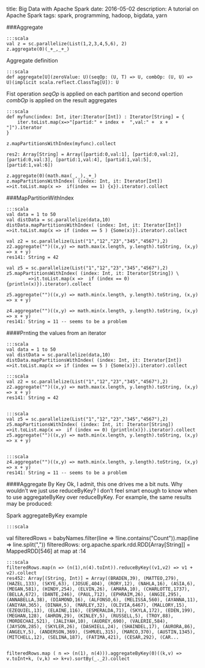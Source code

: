 title: Big Data with Apache Spark
date: 2016-05-02
description: A tutorial on Apache Spark
tags: spark, programming, hadoop, bigdata, yarn

###Aggregate

	:::scala
	val z = sc.parallelize(List(1,2,3,4,5,6), 2)
	z.aggregate(0)(_+_,_+_)

Aggregate definition

	:::scala
	def aggregate[U](zeroValue: U)(seqOp: (U, T) => U, combOp: (U, U) => U)(implicit scala.reflect.ClassTag[U]): U 

Fist operation *seqOp* is applied on each partition and second opertion *combOp* is applied on the result aggregates

	:::scala
	def myfunc(index: Int, iter:Iterator[Int]) : Iterator[String] = {
		iter.toList.map(x=>"[partid:" + index +  ",val:" +  x + "]").iterator
	}

	z.mapPartitionsWithIndex(myfunc).collect

	res2: Array[String] = Array([partid:0,val:1], [partid:0,val:2], [partid:0,val:3], [partid:1,val:4], [partid:1,val:5], [partid:1,val:6])

	z.aggregate(0)(math.max(_,_),_+_)
	z.mapPartitionsWithIndex( (index: Int, it: Iterator[Int]) =>it.toList.map(x =>  if(index == 1) {x}).iterator).collect

###MapPartitionWithIndex

	:::scala
	val data = 1 to 50
	val distData = sc.parallelize(data,10)
	distData.mapPartitionsWithIndex( (index: Int, it: Iterator[Int]) =>it.toList.map(x => if (index == 5 ) {Some(x)}).iterator).collect

	val z2 = sc.parallelize(List("1","12","23","345","4567"),2)
	z2.aggregate("")((x,y) => math.max(x.length, y.length).toString, (x,y) => x + y)
	res141: String = 42

	val z5 = sc.parallelize(List("1","12","23","345","4567"),2)
	z5.mapPartitionsWithIndex( (index: Int, it: Iterator[String]) \
            =>it.toList.map(x =>  if (index == 0) {println(x)}).iterator).collect

	z5.aggregate("")((x,y) => math.min(x.length, y.length).toString, (x,y) => x + y)

	z4.aggregate("")((x,y) => math.min(x.length, y.length).toString, (x,y) => x + y)
	res141: String = 11 -- seems to be a problem


####Prnting the values from an iterator

	:::scala
	val data = 1 to 50
	val distData = sc.parallelize(data,10)
	distData.mapPartitionsWithIndex( (index: Int, it: Iterator[Int]) =>it.toList.map(x => if (index == 5 ) {Some(x)}).iterator).collect

	:::scala
	val z2 = sc.parallelize(List("1","12","23","345","4567"),2)
	z2.aggregate("")((x,y) => math.max(x.length, y.length).toString, (x,y) => x + y)
	res141: String = 42


	:::scala
	val z5 = sc.parallelize(List("1","12","23","345","4567"),2)
	z5.mapPartitionsWithIndex( (index: Int, it: Iterator[String]) =>it.toList.map(x =>  if (index == 0) {println(x)}).iterator).collect
	z5.aggregate("")((x,y) => math.min(x.length, y.length).toString, (x,y) => x + y)


	:::scala
	z4.aggregate("")((x,y) => math.min(x.length, y.length).toString, (x,y) => x + y)
	res141: String = 11 -- seems to be a problem


####Aggregate By Key
Ok, I admit, this one drives me a bit nuts.  Why wouldn’t we just use reduceByKey?  I don’t feel smart enough to know when to use aggregateByKey over reduceByKey.  For example, the same results may be produced:

Spark aggregateByKey example
 
	:::scala
val filteredRows = babyNames.filter(line => !line.contains("Count")).map(line => line.split(","))
filteredRows: org.apache.spark.rdd.RDD[Array[String]] = MappedRDD[546] at map at <console>:14
 
	:::scala
	filteredRows.map(n => (n(1),n(4).toInt)).reduceByKey((v1,v2) => v1 + v2).collect
	res452: Array[(String, Int)] = Array((BRADEN,39), (MATTEO,279), (HAZEL,133), (SKYE,63), (JOSUE,404), (RORY,12), (NAHLA,16), (ASIA,6), (MEGAN,581), (HINDY,254), (ELVIN,26), (AMARA,10), (CHARLOTTE,1737), (BELLA,672), (DANTE,246), (PAUL,712), (EPHRAIM,26), (ANGIE,295), (ANNABELLA,38), (DIAMOND,16), (ALFONSO,6), (MELISSA,560), (AYANNA,11), (ANIYAH,365), (DINAH,5), (MARLEY,32), (OLIVIA,6467), (MALLORY,15), (EZEQUIEL,13), (ELAINE,116), (ESMERALDA,71), (SKYLA,172), (EDEN,199), (MEGHAN,128), (AHRON,29), (KINLEY,5), (RUSSELL,5), (TROY,88), (MORDECHAI,521), (JALIYAH,10), (AUDREY,690), (VALERIE,584), (JAYSON,285), (SKYLER,26), (DASHIELL,24), (SHAINDEL,17), (AURORA,86), (ANGELY,5), (ANDERSON,369), (SHMUEL,315), (MARCO,370), (AUSTIN,1345), (MITCHELL,12), (SELINA,187), (FATIMA,421), (CESAR,292), (CAR...
 
 
	filteredRows.map ( n => (n(1), n(4))).aggregateByKey(0)((k,v) => v.toInt+k, (v,k) => k+v).sortBy(_._2).collect
 

